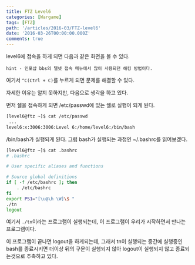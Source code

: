 ```yaml
---
title: FTZ Level6
categories: [Wargame]
tags: [FTZ]
path: '/articles/2016-03/FTZ-level6'
date: '2016-03-26T00:00:00.000Z'
comments: true
---
```


level6에 접속을 하게 되면 다음과 같은 화면을 볼 수 있다.

```
hint - 인포샵 bbs의 텔넷 접속 메뉴에서 많이 사용되던 해킹 방법이다.
```

여기서 `^C(Ctrl + C)`를 누르게 되면 문제를 해결할 수 있다.

자세한 이유는 알지 못하지만, 다음으로 생각을 하고 있다.

먼저 쉘을 접속하게 되면 /etc/passwd에 있는 쉘로 실행이 되게 된다.

```bash
[level6@ftz ~]$ cat /etc/passwd
 ...
level6:x:3006:3006:Level 6:/home/level6:/bin/bash
```

/bin/bash가 실행되게 된다. 그럼 bash가 실행되는 과정인 ~/.bashrc를 읽어보겠다.

```bash
[level6@ftz ~]$ cat .bashrc
# .bashrc

# User specific aliases and functions

# Source global definitions
if [ -f /etc/bashrc ]; then
    . /etc/bashrc
fi
export PS1="[\u@\h \W]\$ "
./tn
logout
```

여기서 `./tn`이라는 프로그램이 실행되는데, 이 프로그램이 우리가 시작하면서 만나는 프로그램이다.

이 프로그램이 끝나면 logout을 하게되는데, 그래서 tn이 실행되는 중간에 실행중인 bash를 종료시키면 더이상 뒤의 구문이 실행되지 않아 logout이 실행되지 않고 종료되는것으로 추측하고 있다.
